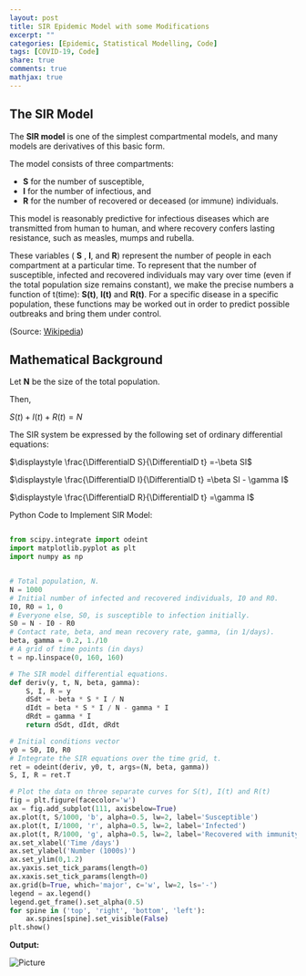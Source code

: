 ```yaml
---
layout: post
title: SIR Epidemic Model with some Modifications
excerpt: ""
categories: [Epidemic, Statistical Modelling, Code]
tags: [COVID-19, Code]
share: true
comments: true
mathjax: true
---
```

## The SIR Model

The **SIR model** is one of the simplest compartmental models, and many models are derivatives of this basic form. 

The model consists of three compartments: 

- **S** for the number of susceptible, 
- **I** for the number of infectious, and 
- **R** for the number of recovered or deceased (or immune) individuals. 

This model is reasonably predictive for infectious diseases which are transmitted from human to human, and where recovery confers lasting resistance, such as measles, mumps and rubella.

These variables ( **S** , **I**, and **R**) represent the number of people in each compartment at a particular time. To represent that the number of susceptible, infected and recovered individuals may vary over time (even if the total population size remains constant), we make the precise numbers a function of t(time): **S(t)**, **I(t)** and **R(t)**. For a specific disease in a specific population, these functions may be worked out in order to predict possible outbreaks and bring them under control.

(Source: [Wikipedia](https://en.wikipedia.org/wiki/Compartmental_models_in_epidemiology#The_SIR_model))


## Mathematical Background

Let **N** be the size of the total population. 

Then,

$\displaystyle S(t) + I(t) + R(t) = N$

The SIR system be expressed by the following set of ordinary differential equations:

$\displaystyle \frac{\DifferentialD S}{\DifferentialD t} =-\beta SI$

$\displaystyle \frac{\DifferentialD I}{\DifferentialD t} =\beta SI - \gamma I$

$\displaystyle \frac{\DifferentialD R}{\DifferentialD t} =\gamma I$


Python Code to Implement SIR Model:

```python

from scipy.integrate import odeint
import matplotlib.pyplot as plt
import numpy as np


# Total population, N.
N = 1000
# Initial number of infected and recovered individuals, I0 and R0.
I0, R0 = 1, 0
# Everyone else, S0, is susceptible to infection initially.
S0 = N - I0 - R0
# Contact rate, beta, and mean recovery rate, gamma, (in 1/days).
beta, gamma = 0.2, 1./10 
# A grid of time points (in days)
t = np.linspace(0, 160, 160)

# The SIR model differential equations.
def deriv(y, t, N, beta, gamma):
    S, I, R = y
    dSdt = -beta * S * I / N
    dIdt = beta * S * I / N - gamma * I
    dRdt = gamma * I
    return dSdt, dIdt, dRdt

# Initial conditions vector
y0 = S0, I0, R0
# Integrate the SIR equations over the time grid, t.
ret = odeint(deriv, y0, t, args=(N, beta, gamma))
S, I, R = ret.T

# Plot the data on three separate curves for S(t), I(t) and R(t)
fig = plt.figure(facecolor='w')
ax = fig.add_subplot(111, axisbelow=True)
ax.plot(t, S/1000, 'b', alpha=0.5, lw=2, label='Susceptible')
ax.plot(t, I/1000, 'r', alpha=0.5, lw=2, label='Infected')
ax.plot(t, R/1000, 'g', alpha=0.5, lw=2, label='Recovered with immunity')
ax.set_xlabel('Time /days')
ax.set_ylabel('Number (1000s)')
ax.set_ylim(0,1.2)
ax.yaxis.set_tick_params(length=0)
ax.xaxis.set_tick_params(length=0)
ax.grid(b=True, which='major', c='w', lw=2, ls='-')
legend = ax.legend()
legend.get_frame().set_alpha(0.5)
for spine in ('top', 'right', 'bottom', 'left'):
    ax.spines[spine].set_visible(False)
plt.show()

```

**Output:**

![Picture](Traditional.png)
